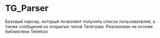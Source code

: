 # TG_Parser
Базовый парсер, который позволяет получить список пользователей, а также сообщения из открытых чатов Телеграм.
Реализован на основе библиотеки Telethon